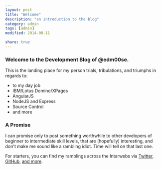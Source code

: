 ```yaml
---
layout: post
title: "Welcome"
description: "an introduction to the blog"
category: admin
tags: [admin]
modified: 2014-08-11

share: true
---
```


### Welcome to the Development Blog of @edm00se.

This is the landing place for my person trials, tribulations, and triumphs in regards to:

* to my day job
* IBM/Lotus Domino/XPages
* AngularJS
* NodeJS and Express
* Source Control
* and more

### A Promise
I can promise only to post something worthwhile to other developers of beginner to intermediate skill levels, that are (hopefully) interesting, and don't make me sound like a rambling idiot. Time will tell on that last one.

For starters, you can find my ramblings across the Intarwebs via [Twitter](http://twitter.com/edm00se), [GitHub](http://edm00se.github.io/), [and more](http://about.me/EricMcCormick).
